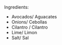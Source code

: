 Ingredients: 

* Avocados/ Aguacates
* Onions/ Cebollas
* Cilantro / Cilantro
* Lime/ Limon 
* Salt/ Sal

